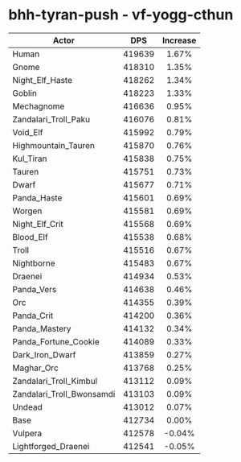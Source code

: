 # bhh-tyran-push - vf-yogg-cthun
| Actor | DPS | Increase |
|---|:---:|:---:|
|Human|419639|1.67%|
|Gnome|418310|1.35%|
|Night_Elf_Haste|418262|1.34%|
|Goblin|418223|1.33%|
|Mechagnome|416636|0.95%|
|Zandalari_Troll_Paku|416076|0.81%|
|Void_Elf|415992|0.79%|
|Highmountain_Tauren|415870|0.76%|
|Kul_Tiran|415838|0.75%|
|Tauren|415751|0.73%|
|Dwarf|415677|0.71%|
|Panda_Haste|415601|0.69%|
|Worgen|415581|0.69%|
|Night_Elf_Crit|415568|0.69%|
|Blood_Elf|415538|0.68%|
|Troll|415516|0.67%|
|Nightborne|415483|0.67%|
|Draenei|414934|0.53%|
|Panda_Vers|414638|0.46%|
|Orc|414355|0.39%|
|Panda_Crit|414200|0.36%|
|Panda_Mastery|414132|0.34%|
|Panda_Fortune_Cookie|414089|0.33%|
|Dark_Iron_Dwarf|413859|0.27%|
|Maghar_Orc|413768|0.25%|
|Zandalari_Troll_Kimbul|413112|0.09%|
|Zandalari_Troll_Bwonsamdi|413103|0.09%|
|Undead|413012|0.07%|
|Base|412734|0.00%|
|Vulpera|412578|-0.04%|
|Lightforged_Draenei|412541|-0.05%|
